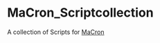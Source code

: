 # MaCron_Scriptcollection
A collection of Scripts for [MaCron](https://github.com/Ma-Ko-dev/MaCron)
